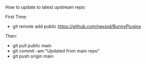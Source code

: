 How to update to latest upstream repo:

First Time:

- git remote add public https://github.com/nexpid/BunnyPlugins

Then:

- git pull public main
- git commit -am "Updated from main repo"
- git push origin main
